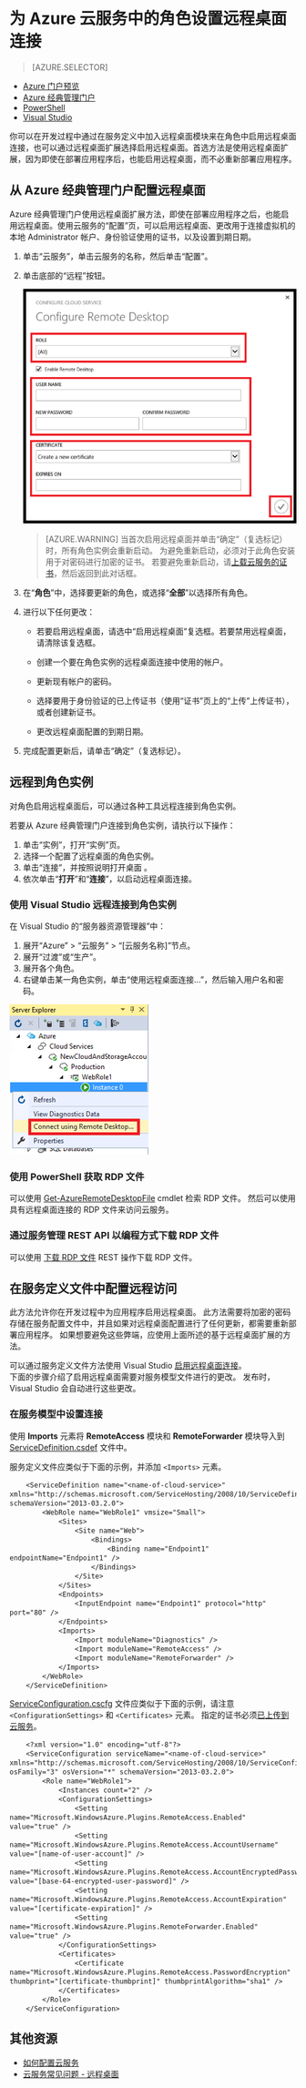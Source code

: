 <properties
    pageTitle="为 Azure 云服务启用远程桌面 | Azure"
    description="如何配置 Azure 云服务应用程序以允许远程桌面连接"
    services="cloud-services"
    documentationcenter=""
    author="thraka"
    manager="timlt"
    editor="" />
<tags
    ms.assetid="d3110ee8-6526-4585-aba5-d0bc9a713e9b"
    ms.service="cloud-services"
    ms.workload="tbd"
    ms.tgt_pltfrm="na"
    ms.devlang="na"
    ms.topic="article"
    ms.date="11/22/2016"
    wacn.date="05/22/2017"
    ms.author="adegeo"
    ms.translationtype="Human Translation"
    ms.sourcegitcommit="8fd60f0e1095add1bff99de28a0b65a8662ce661"
    ms.openlocfilehash="ccc79b0538accb59d65e689562da0c426fa90bfe"
    ms.lasthandoff="05/12/2017" />

# <a name="enable-remote-desktop-connection-for-a-role-in-azure-cloud-services"></a>为 Azure 云服务中的角色设置远程桌面连接
> [AZURE.SELECTOR]
- [Azure 门户预览](/documentation/articles/cloud-services-role-enable-remote-desktop-new-portal/)
- [Azure 经典管理门户](/documentation/articles/cloud-services-role-enable-remote-desktop/)
- [PowerShell](/documentation/articles/cloud-services-role-enable-remote-desktop-powershell/)
- [Visual Studio](/documentation/articles/vs-azure-tools-remote-desktop-roles/)


你可以在开发过程中通过在服务定义中加入远程桌面模块来在角色中启用远程桌面连接，也可以通过远程桌面扩展选择启用远程桌面。首选方法是使用远程桌面扩展，因为即使在部署应用程序后，也能启用远程桌面，而不必重新部署应用程序。

## <a name="configure-remote-desktop-from-the-azure-classic-portal"></a>从 Azure 经典管理门户配置远程桌面
Azure 经典管理门户使用远程桌面扩展方法，即使在部署应用程序之后，也能启用远程桌面。使用云服务的“配置”页，可以启用远程桌面、更改用于连接虚拟机的本地 Administrator 帐户、身份验证使用的证书，以及设置到期日期。

1. 单击“云服务”，单击云服务的名称，然后单击“配置”。
2. 单击底部的“远程”按钮。

    ![云服务远程](./media/cloud-services-role-enable-remote-desktop/CloudServices_Remote.png)  

   > [AZURE.WARNING]
   > 当首次启用远程桌面并单击“确定”（复选标记）时，所有角色实例会重新启动。 为避免重新启动，必须对于此角色安装用于对密码进行加密的证书。 若要避免重新启动，请[上载云服务的证书](/documentation/articles/cloud-services-configure-ssl-certificate/#step-3-upload-a-certificate)，然后返回到此对话框。

3. 在“**角色**”中，选择要更新的角色，或选择“**全部**”以选择所有角色。

4. 进行以下任何更改：
    
    - 若要启用远程桌面，请选中“启用远程桌面”复选框。若要禁用远程桌面，请清除该复选框。
    
    - 创建一个要在角色实例的远程桌面连接中使用的帐户。
    
    - 更新现有帐户的密码。

    - 选择要用于身份验证的已上传证书（使用“证书”页上的“上传”上传证书），或者创建新证书。 

    - 更改远程桌面配置的到期日期。

5. 完成配置更新后，请单击“确定”（复选标记）。

## <a name="remote-into-role-instances"></a>远程到角色实例
对角色启用远程桌面后，可以通过各种工具远程连接到角色实例。

若要从 Azure 经典管理门户连接到角色实例，请执行以下操作：
    
1. 单击“实例”，打开“实例”页。
2. 选择一个配置了远程桌面的角色实例。
3. 单击“连接”，并按照说明打开桌面 。
4. 依次单击“**打开**”和“**连接**”，以启动远程桌面连接。

### <a name="use-visual-studio-to-remote-into-a-role-instance"></a>使用 Visual Studio 远程连接到角色实例

在 Visual Studio 的“服务器资源管理器”中：

1. 展开“Azure” > “云服务” > “[云服务名称]”节点。
2. 展开“过渡”或“生产”。
3. 展开各个角色。
4. 右键单击某一角色实例，单击“使用远程桌面连接...”，然后输入用户名和密码。

![服务器资源管理器远程桌面](./media/cloud-services-role-enable-remote-desktop/ServerExplorer_RemoteDesktop.png)  

### <a name="use-powershell-to-get-the-rdp-file"></a>使用 PowerShell 获取 RDP 文件
可以使用 [Get-AzureRemoteDesktopFile](https://msdn.microsoft.com/zh-cn/library/azure/dn495261.aspx) cmdlet 检索 RDP 文件。 然后可以使用具有远程桌面连接的 RDP 文件来访问云服务。

### <a name="programmatically-download-the-rdp-file-through-the-service-management-rest-api"></a>通过服务管理 REST API 以编程方式下载 RDP 文件
可以使用 [下载 RDP 文件](https://msdn.microsoft.com/zh-cn/library/jj157183.aspx) REST 操作下载 RDP 文件。 

## <a name="to-configure-remote-desktop-in-the-service-definition-file"></a>在服务定义文件中配置远程访问

此方法允许你在开发过程中为应用程序启用远程桌面。 此方法需要将加密的密码存储在服务配置文件中，并且如果对远程桌面配置进行了任何更新，都需要重新部署应用程序。 如果想要避免这些弊端，应使用上面所述的基于远程桌面扩展的方法。  

可以通过服务定义文件方法使用 Visual Studio [启用远程桌面连接](/documentation/articles/vs-azure-tools-remote-desktop-roles/)。  
下面的步骤介绍了启用远程桌面需要对服务模型文件进行的更改。 发布时，Visual Studio 会自动进行这些更改。

### <a name="set-up-the-connection-in-the-service-model"></a>在服务模型中设置连接 
使用 **Imports** 元素将 **RemoteAccess** 模块和 **RemoteForwarder** 模块导入到 [ServiceDefinition.csdef](/documentation/articles/cloud-services-model-and-package/#csdef) 文件中。

服务定义文件应类似于下面的示例，并添加 `<Imports>` 元素。

        <ServiceDefinition name="<name-of-cloud-service>" xmlns="http://schemas.microsoft.com/ServiceHosting/2008/10/ServiceDefinition" schemaVersion="2013-03.2.0">
            <WebRole name="WebRole1" vmsize="Small">
                <Sites>
                    <Site name="Web">
                        <Bindings>
                            <Binding name="Endpoint1" endpointName="Endpoint1" />
                        </Bindings>
                    </Site>
                </Sites>
                <Endpoints>
                    <InputEndpoint name="Endpoint1" protocol="http" port="80" />
                </Endpoints>
                <Imports>
                    <Import moduleName="Diagnostics" />
                    <Import moduleName="RemoteAccess" />
                    <Import moduleName="RemoteForwarder" />
                </Imports>
            </WebRole>
        </ServiceDefinition>
[ServiceConfiguration.cscfg](/documentation/articles/cloud-services-model-and-package/#cscfg) 文件应类似于下面的示例，请注意 `<ConfigurationSettings>` 和 `<Certificates>` 元素。 指定的证书必须[已上传到云服务](/documentation/articles/cloud-services-how-to-create-deploy/#how-to-upload-a-certificate-for-a-cloud-service)。


        <?xml version="1.0" encoding="utf-8"?>
        <ServiceConfiguration serviceName="<name-of-cloud-service>" xmlns="http://schemas.microsoft.com/ServiceHosting/2008/10/ServiceConfiguration" osFamily="3" osVersion="*" schemaVersion="2013-03.2.0">
            <Role name="WebRole1">
                <Instances count="2" />
                <ConfigurationSettings>
                    <Setting name="Microsoft.WindowsAzure.Plugins.RemoteAccess.Enabled" value="true" />
                    <Setting name="Microsoft.WindowsAzure.Plugins.RemoteAccess.AccountUsername" value="[name-of-user-account]" />
                    <Setting name="Microsoft.WindowsAzure.Plugins.RemoteAccess.AccountEncryptedPassword" value="[base-64-encrypted-user-password]" />
                    <Setting name="Microsoft.WindowsAzure.Plugins.RemoteAccess.AccountExpiration" value="[certificate-expiration]" />
                    <Setting name="Microsoft.WindowsAzure.Plugins.RemoteForwarder.Enabled" value="true" />
                </ConfigurationSettings>
                <Certificates>
                    <Certificate name="Microsoft.WindowsAzure.Plugins.RemoteAccess.PasswordEncryption" thumbprint="[certificate-thumbprint]" thumbprintAlgorithm="sha1" />
                </Certificates>
            </Role>
        </ServiceConfiguration>

## <a name="additional-resources"></a>其他资源

 - [如何配置云服务](/documentation/articles/cloud-services-how-to-configure/)
 - [云服务常见问题 - 远程桌面](/documentation/articles/cloud-services-faq/#remote-desktop)
